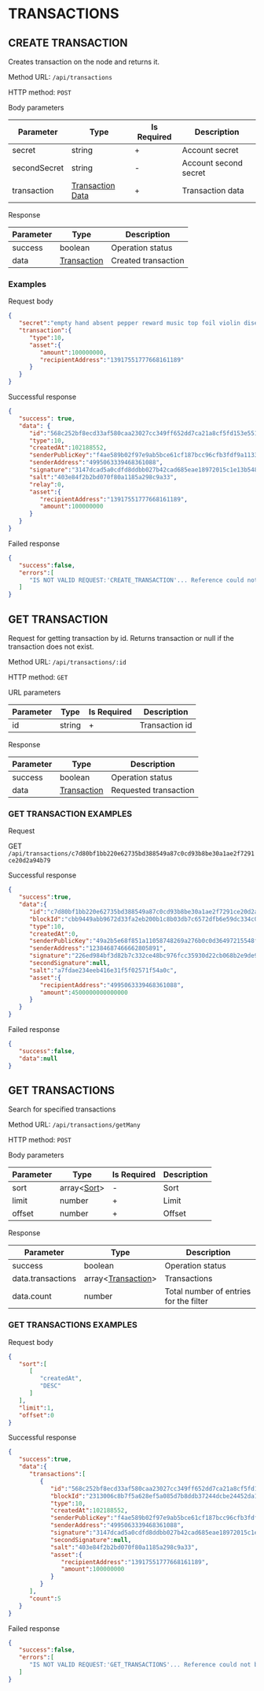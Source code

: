 # TRANSACTIONS

## CREATE TRANSACTION

Creates transaction on the node and returns it.

Method URL: `/api/transactions`

HTTP method: `POST`

Body parameters

| Parameter    | Type                                           | Is Required | Description           |
|--------------|------------------------------------------------|-------------|-----------------------|
| secret       | string                                         | +           | Account secret        |
| secondSecret | string                                         | -           | Account second secret |
| transaction  | [Transaction Data](../model.md#transaction-data) | +           | Transaction data      |

Response

| Parameter | Type        | Description         |
|-----------|-------------|---------------------|
| success   | boolean     | Operation status    |
| data      | [Transaction](https://github.com/AraiEzzra/DDKCORE/blob/master/docs/api/models.md#transaction) | Created transaction |

### Examples

Request body

```json
{
   "secret":"empty hand absent pepper reward music top foil violin disease target exhibit",
   "transaction":{
      "type":10,
      "asset":{
         "amount":100000000,
         "recipientAddress":"13917551777668161189"
      }
   }
}
```

Successful response

```json
{
   "success": true,
   "data": {
      "id":"568c252bf8ecd33af580caa23027cc349ff652dd7ca21a8cf5fd153e55173322",
      "type":10,
      "createdAt":102188552,
      "senderPublicKey":"f4ae589b02f97e9ab5bce61cf187bcc96cfb3fdf9a11333703a682b7d47c8dc2",
      "senderAddress":"4995063339468361088",
      "signature":"3147dcad5a0cdfd8ddbb027b42cad685eae18972015c1e13b5489f850700d1b32758680e5521b123afc664d9065bb3a9bc45d578b09ba44a28bf40af63947305",
      "salt":"403e84f2b2bd070f80a1185a298c9a33",
      "relay":0,
      "asset":{
         "recipientAddress":"13917551777668161189",
         "amount":100000000
      }
   }
}
```

Failed response

```json
{
   "success":false,
   "errors":[
      "IS NOT VALID REQUEST:'CREATE_TRANSACTION'... Reference could not be resolved: CREATE_TRANSACTION"
   ]
}
```

## GET TRANSACTION

Request for getting transaction by id. Returns transaction or null if the transaction does not exist.

Method URL: `/api/transactions/:id`

HTTP method: `GET`

URL parameters

| Parameter | Type   | Is Required | Description    |
|-----------|--------|-------------|----------------|
| id        | string | +           | Transaction id |

Response

| Parameter | Type        | Description           |
|-----------|-------------|-----------------------|
| success   | boolean     | Operation status      |
| data      | [Transaction](https://github.com/AraiEzzra/DDKCORE/blob/master/docs/api/models.md#transaction) | Requested transaction |

### GET TRANSACTION EXAMPLES

Request

GET `/api/transactions/c7d80bf1bb220e62735bd388549a87c0cd93b8be30a1ae2f7291ce20d2a94b79`

Successful response

```json
{
   "success":true,
   "data":{
      "id":"c7d80bf1bb220e62735bd388549a87c0cd93b8be30a1ae2f7291ce20d2a94b79",
      "blockId":"cbb9449abb9672d33fa2eb200b1c8b03db7c6572dfb6e59dc334c0ab82b63ab0",
      "type":10,
      "createdAt":0,
      "senderPublicKey":"49a2b5e68f851a11058748269a276b0c0d36497215548fb40d4fe4e929d0283a",
      "senderAddress":"12384687466662805891",
      "signature":"226ed984bf3d82b7c332ce48bc976fcc35930d22cb068b2e9de993a4fb3e402d4bdb7077d0923b8dd2c205e6a2473884752615c0787967b218143eec5df1390c",
      "secondSignature":null,
      "salt":"a7fdae234eeb416e31f5f02571f54a0c",
      "asset":{
         "recipientAddress":"4995063339468361088",
         "amount":4500000000000000
      }
   }
}
```

Failed response

```json
{
   "success":false,
   "data":null
}
```

## GET TRANSACTIONS

Search for specified transactions

Method URL: `/api/transactions/getMany`

HTTP method: `POST`

Body parameters

| Parameter | Type                                            | Is Required | Description                |
|-----------|-------------------------------------------------|-------------|----------------------------|
| sort      | array<[Sort](../model.md#sort)>                   | -           | Sort                       |
| limit     | number                                          | +           | Limit                      |
| offset    | number                                          | +           | Offset                     |

Response

| Parameter         | Type                                        | Description                            |
|-------------------|---------------------------------------------|----------------------------------------|
| success           | boolean                                     | Operation status                       |
| data.transactions | array<[Transaction](https://github.com/AraiEzzra/DDKCORE/blob/master/docs/api/models.md#transaction)> | Transactions                           |
| data.count        | number                                      | Total number of entries for the filter |

### GET TRANSACTIONS EXAMPLES

Request body

```json
{
   "sort":[
      [
         "createdAt",
         "DESC"
      ]
   ],
   "limit":1,
   "offset":0
}
```

Successful response

```json
{
   "success":true,
   "data":{
      "transactions":[
         {
            "id":"568c252bf8ecd33af580caa23027cc349ff652dd7ca21a8cf5fd153e55173322",
            "blockId":"2313006c8b7f5a628ef5a085d7b8ddb37244dcbe24452da12801bf69870e4e0d",
            "type":10,
            "createdAt":102188552,
            "senderPublicKey":"f4ae589b02f97e9ab5bce61cf187bcc96cfb3fdf9a11333703a682b7d47c8dc2",
            "senderAddress":"4995063339468361088",
            "signature":"3147dcad5a0cdfd8ddbb027b42cad685eae18972015c1e13b5489f850700d1b32758680e5521b123afc664d9065bb3a9bc45d578b09ba44a28bf40af63947305",
            "secondSignature":null,
            "salt":"403e84f2b2bd070f80a1185a298c9a33",
            "asset":{
               "recipientAddress":"13917551777668161189",
               "amount":100000000
            }
         }
      ],
      "count":5
   }
}
```

Failed response

```json
{
   "success":false,
   "errors":[
      "IS NOT VALID REQUEST:'GET_TRANSACTIONS'... Reference could not be resolved: GET_TRANSACTIONS"
   ]
}
```
